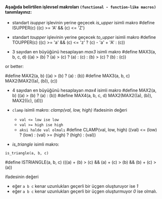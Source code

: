 #### Aşağıda belirtilen işlevsel makroları `(functional - function-like macros)` tanımlayınız:

+ standart *isupper* işlevinin yerine geçecek *is_upper* isimli makro
#define	ISUPPER(c)	((c) >= 'A' && (c) <= 'Z')


+ standart *toupper* işlevinin yerine geçecek *to_upper* isimli makro
#define	TOUPPER(c)	((c) >= 'a' && (c) <= 'z' ? (c) - 'a' + 'A' : (c))


+ 3 sayıdan en büyüğünü hesaplayan *max3* isimli makro
#define MAX3(a, b, c, d)	((a) > (b) ? (a) > (c) ? (a) : (c) : (b) > (c) ? (b) : (c))

or better:

#define MAX2(a, b)	((a) > (b) ? (a) : (b))
#define MAX3(a, b, c)	MAX2(MAX2((a), (b)), (c))


+ 4 sayıdan en büyüğünü hesaplayan *max4* isimli makro
#define MAX2(a, b)	((a) > (b) ? (a) : (b))
#define MAX4(a, b, c, d)	MAX2(MAX2((a), (b)), MAX2((c), (d)))


+ `clamp` isimli makro:	*clamp(val, low, high)* ifadesinin değeri 
	+ `val <= low ise low`
	+ `val >= high ise high`
	+ `aksi halde val olmalı`
#define CLAMP(val, low, high)	((val) <= (low) ? (low) : (val) >= (high) ? (high) : (val))


+ _is_triangle_ isimli makro: </br>
```
is_triangle(a, b, c)
````
#define ISTRIANGLE(a, b, c)	(((a) + (b) > (c) && (a) + (c) > (b) && (b) + (c) > (a))

ifadesinin değeri
+ eğer `a b c` kenar uzunlukları geçerli bir üçgen oluşturuyor ise _1_
+ eğer `a b c` kenar uzunlukları geçerli bir üçgen oluşturmuyor _0_ ise olmalı.
	
